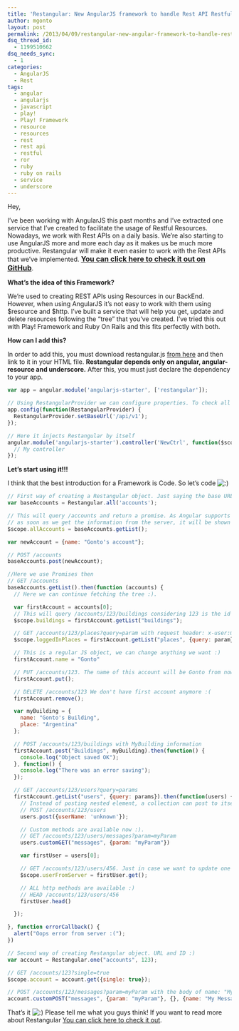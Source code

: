 ```yaml
---
title: 'Restangular: New AngularJS framework to handle Rest API Restful Resources properly and easily'
author: mgonto
layout: post
permalink: /2013/04/09/restangular-new-angular-framework-to-handle-restful-resources-properly-and-easily/
dsq_thread_id:
  - 1199510662
dsq_needs_sync:
  - 1
categories:
  - AngularJS
  - Rest
tags:
  - angular
  - angularjs
  - javascript
  - play!
  - Play! Framework
  - resource
  - resources
  - rest
  - rest api
  - restful
  - ror
  - ruby
  - ruby on rails
  - service
  - underscore
---
```

Hey,

I&#8217;ve been working with AngularJS this past months and I&#8217;ve extracted one service that I&#8217;ve created to facilitate the usage of Restful Resources. Nowadays, we work with Rest APIs on a daily basis. We&#8217;re also starting to use AngularJS more and more each day as it makes us be much more productive. Restangular will make it even easier to work with the Rest APIs that we&#8217;ve implemented. **<a style="font-size:16px" href="https://github.com/mgonto/restangular" target="_blank">You can click here to check it out on GitHub</a>**.

**What&#8217;s the idea of this Framework?**

We&#8217;re used to creating REST APIs using Resources in our BackEnd. However, when using AngularJS it&#8217;s not easy to work with them using $resource and $http. I&#8217;ve built a service that will help you get, update and delete resources following the &#8220;tree&#8221; that you&#8217;ve created. I&#8217;ve tried this out with Play! Framework and Ruby On Rails and this fits perfectly with both.

**How can I add this?**

In order to add this, you must download restangular.js [from here][1] and then link to it in your HTML file. **Restangular depends only on angular, angular-resource and underscore.** After this, you must just declare the dependency to your app.

~~~js
var app = angular.module('angularjs-starter', ['restangular']);

// Using RestangularProvider we can configure properties. To check all properties go to https://github.com/mgonto/restangular
app.config(function(RestangularProvider) {
  RestangularProvider.setBaseUrl('/api/v1');
});

// Here it injects Restangular by itself
angular.module('angularjs-starter').controller('NewCtrl', function($scope, Restangular) {
  // My controller
});
~~~

**Let&#8217;s start using it!!!**

I think that the best introduction for a Framework is Code. So let&#8217;s code <img src="http://gon.to/wp-includes/images/smilies/icon_smile.gif" alt=":)" class="wp-smiley" /> 

```js
// First way of creating a Restangular object. Just saying the base URL
var baseAccounts = Restangular.all('accounts');

// This will query /accounts and return a promise. As Angular supports setting promises to scope variables
// as soon as we get the information from the server, it will be shown in our template :)
$scope.allAccounts = baseAccounts.getList();

var newAccount = {name: "Gonto's account"};

// POST /accounts
baseAccounts.post(newAccount);

//Here we use Promises then 
// GET /accounts
baseAccounts.getList().then(function (accounts) {
  // Here we can continue fetching the tree :).

  var firstAccount = accounts[0];
  // This will query /accounts/123/buildings considering 123 is the id of the firstAccount
  $scope.buildings = firstAccount.getList("buildings");

  // GET /accounts/123/places?query=param with request header: x-user:mgonto
  $scope.loggedInPlaces = firstAccount.getList("places", {query: param}, {'x-user': 'mgonto'})

  // This is a regular JS object, we can change anything we want :) 
  firstAccount.name = "Gonto"

  // PUT /accounts/123. The name of this account will be Gonto from now on
  firstAccount.put();

  // DELETE /accounts/123 We don't have first account anymore :(
  firstAccount.remove();

  var myBuilding = {
    name: "Gonto's Building",
    place: "Argentina"
  };

  // POST /accounts/123/buildings with MyBuilding information
  firstAccount.post("Buildings", myBuilding).then(function() {
    console.log("Object saved OK");
  }, function() {
    console.log("There was an error saving");
  });

  // GET /accounts/123/users?query=params
  firstAccount.getList("users", {query: params}).then(function(users) {
    // Instead of posting nested element, a collection can post to itself
    // POST /accounts/123/users
    users.post({userName: 'unknown'});

    // Custom methods are available now :).
    // GET /accounts/123/users/messages?param=myParam
    users.customGET("messages", {param: "myParam"})

    var firstUser = users[0];

    // GET /accounts/123/users/456. Just in case we want to update one user :)
    $scope.userFromServer = firstUser.get();

    // ALL http methods are available :)
    // HEAD /accounts/123/users/456
    firstUser.head()

  });

}, function errorCallback() {
  alert("Oops error from server :(");
})

// Second way of creating Restangular object. URL and ID :)
var account = Restangular.one("accounts", 123);

// GET /accounts/123?single=true
$scope.account = account.get({single: true});

// POST /accounts/123/messages?param=myParam with the body of name: "My Message"
account.customPOST("messages", {param: "myParam"}, {}, {name: "My Message"})
````

That&#8217;s it <img src="http://gon.to/wp-includes/images/smilies/icon_smile.gif" alt=":)" class="wp-smiley" /> Please tell me what you guys think! If you want to read more about Restangular [You can click here to check it out][2].

 [1]: https://raw.github.com/mgonto/restangular/master/dist/restangular.js
 [2]: https://github.com/mgonto/restangular
